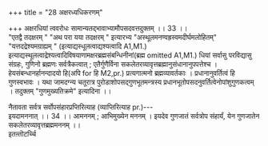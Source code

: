 +++
title = "28 अक्षरध्यधिकरणम्"

+++
अक्षरधियां त्ववरोधः सामान्यतद्भावाभ्यामौपसदवत्तदुक्तम् ।। 33 ।।   
"एतद्वै तदक्षरम् " "अथ परा यया तदक्षरम् " इत्यारभ्य "अस्थूलमनण्वह्रस्वमदीर्घमलोहितम्" "यत्तदद्रेश्यमग्राह्यम् " (इत्याद्यस्धूलत्वाद्यश्यत्वादि A1,M1.) इत्याद्यस्थूलत्वाद्रेश्यत्वादिविषयाणामक्षरब्रह्मसंबन्धिनीनां(ब्रह्म omitted A1,M1.) धियां सर्वासु परविद्यासु संग्रहः, गुणिनो ब्रह्मणः सर्वत्रैकत्वात् ; एतैर्गुणैर्विना सकलेतरव्यावृत्तब्रह्मानुसंधानानुपपत्तेश्च । हेयसंबन्धानर्हानन्दादयो हि(अपि for हि M2,pr.) प्रत्यगात्मनो ब्रह्मव्यावर्तकाः । प्रधानानुवर्तित्वं हि गुणस्वभावः । यथा जामदग्न्य चतूरात्र पुरोडाशोपसद्गुणभूतमन्त्रस्य प्रधानभूतोपसदनुवर्तित्वेनोपांशुगुणकत्वम् । तदुक्तम् "गुणमुख्यतिक्रमे" इत्यादिना ।।

नैतावता सर्वत्र सर्वोपसंहारप्रप्तिरित्याह (व्याप्तिरित्याह pr.)---  
इयदामननात् ।। 34 ।। आमननम् ; आभिमुख्येन मननम् । इयदेव गुणजातं सर्वत्रोप संहार्यं, येन गुणजातेन सकलेतरव्यावृत्तब्रह्ममननम् ।।   
इतऩ्तॊटर्च्चि